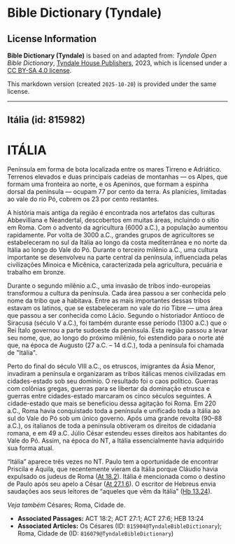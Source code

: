 # Bible Dictionary (Tyndale)

## License Information

**Bible Dictionary (Tyndale)** is based on and adapted from: _Tyndale Open Bible Dictionary_, [Tyndale House Publishers](https://tyndaleopenresources.com/), 2023, which is licensed under a [CC BY-SA 4.0 license](https://creativecommons.org/licenses/by-sa/4.0/legalcode.en).

This markdown version (created `2025-10-20`) is provided under the same license.



--------------------------------

## Itália (id: 815982)

ITÁLIA
======

Península em forma de bota localizada entre os mares Tirreno e Adriático. Terrenos elevados e duas principais cadeias de montanhas — os Alpes, que formam uma fronteira ao norte, e os Apeninos, que formam a espinha dorsal da península — ocupam 77 por cento da terra. As planícies, limitadas ao vale do rio Pó, cobrem os 23 por cento restantes.

A história mais antiga da região é encontrada nos artefatos das culturas Abbevilliana e Neandertal, descobertos em muitas áreas, incluindo o sítio em Roma. Com o advento da agricultura (6000 a.C.), a população aumentou rapidamente. Por volta de 3000 a.C., grandes grupos de agricultores se estabeleceram no sul da Itália ao longo da costa mediterrânea e no norte da Itália ao longo do Vale do Pó. Durante o terceiro milênio a.C., uma cultura importante se desenvolveu na parte central da península, influenciada pelas civilizações Minoica e Micênica, caracterizada pela agricultura, pecuária e trabalho em bronze.

Durante o segundo milênio a.C., uma invasão de tribos indo\-europeias transformou a cultura da península. Cada área passou a ser conhecida pelo nome da tribo que a habitava. Entre as mais importantes dessas tribos estavam os latinos, que se estabeleceram no vale do rio Tibre — uma área que passou a ser conhecida como Lácio. Segundo o historiador Antíoco de Siracusa (século V a.C.), foi também durante esse período (1300 a.C.) que o Rei Ítalo governou a parte sudoeste da península. Esta região passou a levar seu nome, que, ao longo do próximo milênio, foi estendido para o norte até que, na época de Augusto (27 a.C. – 14 d.C.), toda a península foi chamada de "Itália".

Perto do final do século VIII a.C., os etruscos, imigrantes da Ásia Menor, invadiram a península e organizaram as tribos itálicas menos civilizadas em cidades\-estado sob seu domínio. O resultado foi o caos político. Guerras com colônias gregas, guerras para se libertar da dominação etrusca e guerras entre cidades\-estado marcaram os cinco séculos seguintes. A cidade\-estado que mais se beneficiou dessa agitação foi Roma. Em 220 a.C., Roma havia conquistado toda a península e unificado toda a Itália ao sul do Vale do Pó sob um único governo. Após uma grande revolta (90–88 a.C.), os italianos de toda a península obtiveram os direitos de cidadania romana, e em 49 a.C. Júlio César estendeu esses direitos aos habitantes do Vale do Pó. Assim, na época do NT, a Itália essencialmente havia adquirido sua forma atual.

“Itália” aparece três vezes no NT. Paulo tem a oportunidade de encontrar Priscila e Áquila, que recentemente vieram da Itália porque Cláudio havia expulsado os judeus de Roma ([At 18\.2](https://ref.ly/Acts18:2)). Itália é mencionada como o destino de Paulo após seu apelo a César ([At 27\.1,6](https://ref.ly/Acts27:1,Acts27:6)). O escritor de Hebreus envia saudações aos seus leitores de “aqueles que vêm da Itália” ([Hb 13\.24](https://ref.ly/Heb13:24)).

*Veja também* Césares; Roma, Cidade de.

* **Associated Passages:** ACT 18:2; ACT 27:1; ACT 27:6; HEB 13:24
* **Associated Articles:** Os Césares (ID: `815904@TyndaleBibleDictionary`); Roma, Cidade de (ID: `816079@TyndaleBibleDictionary`)

